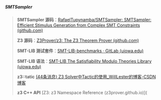 ##### SMTSampler

> **SMTSampler 源码**：[RafaelTupynamba/SMTSampler: SMTSampler: Efficient Stimulus Generation from Complex SMT Constraints (github.com)](https://github.com/RafaelTupynamba/SMTSampler)
>
> **Z3 源码**：[Z3Prover/z3: The Z3 Theorem Prover (github.com)](https://github.com/Z3Prover/z3)
>
> **SMT-LIB 测试套件**：[SMT-LIB-benchmarks · GitLab (uiowa.edu)](https://clc-gitlab.cs.uiowa.edu:2443/SMT-LIB-benchmarks)
>
> **SMT-LIB 语法**：[SMT-LIB The Satisfiability Modulo Theories Library (uiowa.edu)](http://smtlib.cs.uiowa.edu/index.shtml)
>
> **z3::tatic** [(44条消息) Z3 Solver中Tactic的使用_WillLester的博客-CSDN博客](https://blog.csdn.net/willlester/article/details/81347169)
>
> **z3 C++ API** [Z3: z3 Namespace Reference (z3prover.github.io)](